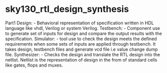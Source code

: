 # sky130_rtl_design_synthesis

Part1
Design: - Behavioral representation of specification written in HDL language like vhdl, Verilog or system Verilog.
Testbench: - Component use to generate set of inputs for design and compare the output results with the specification. 
Simulator: - tool use to check the design meets the defined requirements when some sets of inputs are applied through testbench. It takes design, testbench files and generate vcd file i.e value change dump file.
Synthesizer: - Checks the design and translate the RTL design into the netlist. Netlist is the representation of design in the from of standard cells like gates, flops and muxes.
